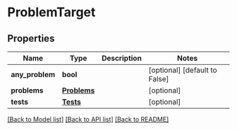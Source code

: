 # ProblemTarget

## Properties
Name | Type | Description | Notes
------------ | ------------- | ------------- | -------------
**any_problem** | **bool** |  | [optional] [default to False]
**problems** | [**Problems**](Problems.md) |  | [optional] 
**tests** | [**Tests**](Tests.md) |  | [optional] 

[[Back to Model list]](../README.md#documentation-for-models) [[Back to API list]](../README.md#documentation-for-api-endpoints) [[Back to README]](../README.md)


